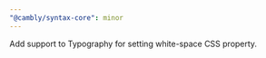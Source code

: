 ```yaml
---
"@cambly/syntax-core": minor
---
```


Add support to Typography for setting white-space CSS property.
